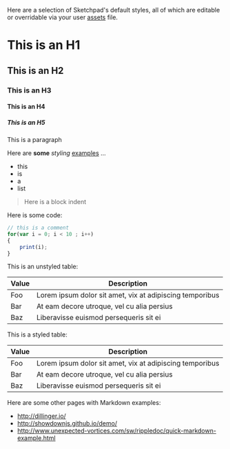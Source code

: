 Here are a selection of Sketchpad's default styles, all of which are editable or overridable via your user <a href="{{route}}assets/user/styles.css" target="_blank">assets</a> file.

# This is an H1
## This is an H2
### This is an H3
#### This is an H4
##### This is an H5


This is a paragraph

Here are **some** *styling* [examples](http://www.google.com) ...

- this
- is
- a
- list

> Here is a block indent

Here is some code:

```js
// this is a comment
for(var i = 0; i < 10 ; i++)
{
	print(i);
}
```

This is an unstyled table:

| Value | Description |
| ------ | ------ |
| Foo | Lorem ipsum dolor sit amet, vix at adipiscing temporibus |
| Bar | At eam decore utroque, vel cu alia persius |
| Baz | Liberavisse euismod persequeris sit ei |

This is a styled table:

<table class="table table-bordered table-striped debug">
	<thead>
	<tr>
		<th>Value</th>
		<th>Description</th>
	</tr>
	</thead>
	<tbody>
	<tr>
		<td>Foo</td>
		<td>Lorem ipsum dolor sit amet, vix at adipiscing temporibus</td>
	</tr>
	<tr>
		<td>Bar</td>
		<td>At eam decore utroque, vel cu alia persius</td>
	</tr>
	<tr>
		<td>Baz</td>
		<td>Liberavisse euismod persequeris sit ei</td>
	</tr>
	</tbody>
</table>

Here are some other pages with Markdown examples:

- http://dillinger.io/
- http://showdownjs.github.io/demo/
- http://www.unexpected-vortices.com/sw/rippledoc/quick-markdown-example.html
